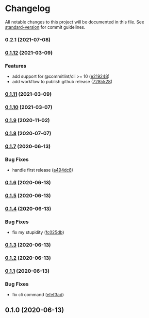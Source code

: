 # Changelog

All notable changes to this project will be documented in this file. See [standard-version](https://github.com/conventional-changelog/standard-version) for commit guidelines.

### 0.2.1 (2021-07-08)

### [0.1.12](https://github.com/feryardiant/read-changelog/compare/v0.1.11...v0.1.12) (2021-03-09)


### Features

* add support for @commitlint/cli >= 10 ([e219248](https://github.com/feryardiant/read-changelog/commit/e21924851511986f5045881542bf870ef73c5de9))
* add workflow to publish github release ([7285528](https://github.com/feryardiant/read-changelog/commit/7285528179b71a3668195023842b24a1a843968d))

### [0.1.11](https://github.com/feryardiant/read-changelog/compare/v0.1.10...v0.1.11) (2021-03-09)

### [0.1.10](https://github.com/feryardiant/read-changelog/compare/v0.1.9...v0.1.10) (2021-03-07)

### [0.1.9](https://github.com/feryardiant/read-changelog/compare/v0.1.8...v0.1.9) (2020-11-02)

### [0.1.8](https://github.com/feryardiant/read-changelog/compare/v0.1.7...v0.1.8) (2020-07-07)

### [0.1.7](https://github.com/feryardiant/read-changelog/compare/v0.1.6...v0.1.7) (2020-06-13)


### Bug Fixes

* handle first release ([a494dc8](https://github.com/feryardiant/read-changelog/commit/a494dc89a7c64f5b7bb7257a197256187704363b))

### [0.1.6](https://github.com/feryardiant/read-changelog/compare/v0.1.5...v0.1.6) (2020-06-13)

### [0.1.5](https://github.com/feryardiant/read-changelog/compare/v0.1.4...v0.1.5) (2020-06-13)

### [0.1.4](https://github.com/feryardiant/read-changelog/compare/v0.1.3...v0.1.4) (2020-06-13)


### Bug Fixes

* fix my stupidity ([fc025db](https://github.com/feryardiant/read-changelog/commit/fc025db95db982b324c0c39cf74c3ebfc85eb531))

### [0.1.3](https://github.com/feryardiant/read-changelog/compare/v0.1.2...v0.1.3) (2020-06-13)

### [0.1.2](https://github.com/feryardiant/read-changelog/compare/v0.1.1...v0.1.2) (2020-06-13)

### [0.1.1](https://github.com/feryardiant/read-changelog/compare/v0.1.0...v0.1.1) (2020-06-13)


### Bug Fixes

* fix cli command ([efef3ad](https://github.com/feryardiant/read-changelog/commit/efef3adaf147bab64b484526cc55d9e8bf5897c0))

## 0.1.0 (2020-06-13)
